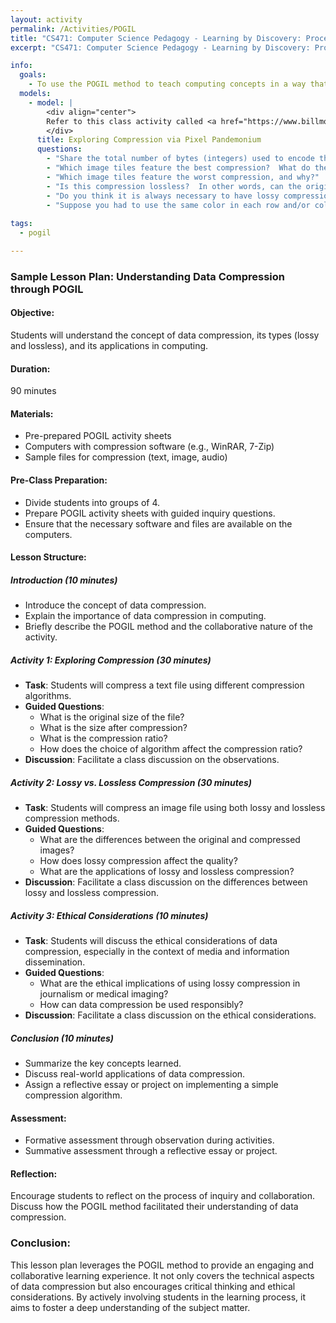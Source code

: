 ```yaml
---
layout: activity
permalink: /Activities/POGIL
title: "CS471: Computer Science Pedagogy - Learning by Discovery: Process Oriented Guided Inquiry Learning in Computer Science (CS-POGIL)"
excerpt: "CS471: Computer Science Pedagogy - Learning by Discovery: Process Oriented Guided Inquiry Learning in Computer Science (CS-POGIL)"

info:
  goals:
    - To use the POGIL method to teach computing concepts in a way that thoughtfully engages students in small groups
  models:
    - model: |
        <div align="center">
        Refer to this class activity called <a href="https://www.billmongan.com/Ursinus-CS173/DrawingCanvas">Pixel Pandemonium</a>, developed by Jeffrey L. Popyack and William M. Mongan.
        </div>
      title: Exploring Compression via Pixel Pandemonium
      questions:
        - "Share the total number of bytes (integers) used to encode the uncompressed and compressed versions of this image.  What is the compression ratio?"
        - "Which image tiles feature the best compression?  What do they have in common?"
        - "Which image tiles feature the worst compression, and why?"
        - "Is this compression lossless?  In other words, can the original data be re-created exactly from only the compressed encoding?"
        - "Do you think it is always necessary to have lossy compression for images and sound?  When might they?  What are some applications that require lossless compression?"
        - "Suppose you had to use the same color in each row and/or column of this image.  What arrangement would provide the best compression, and which would yield the worst?"
        
tags:
  - pogil

---
```


### Sample Lesson Plan: Understanding Data Compression through POGIL

#### Objective:
Students will understand the concept of data compression, its types (lossy and lossless), and its applications in computing.

#### Duration:
90 minutes

#### Materials:
- Pre-prepared POGIL activity sheets
- Computers with compression software (e.g., WinRAR, 7-Zip)
- Sample files for compression (text, image, audio)

#### Pre-Class Preparation:
- Divide students into groups of 4.
- Prepare POGIL activity sheets with guided inquiry questions.
- Ensure that the necessary software and files are available on the computers.

#### Lesson Structure:

##### Introduction (10 minutes)
- Introduce the concept of data compression.
- Explain the importance of data compression in computing.
- Briefly describe the POGIL method and the collaborative nature of the activity.

##### Activity 1: Exploring Compression (30 minutes)
- **Task**: Students will compress a text file using different compression algorithms.
- **Guided Questions**:
  - What is the original size of the file?
  - What is the size after compression?
  - What is the compression ratio?
  - How does the choice of algorithm affect the compression ratio?
- **Discussion**: Facilitate a class discussion on the observations.

##### Activity 2: Lossy vs. Lossless Compression (30 minutes)
- **Task**: Students will compress an image file using both lossy and lossless compression methods.
- **Guided Questions**:
  - What are the differences between the original and compressed images?
  - How does lossy compression affect the quality?
  - What are the applications of lossy and lossless compression?
- **Discussion**: Facilitate a class discussion on the differences between lossy and lossless compression.

##### Activity 3: Ethical Considerations (10 minutes)
- **Task**: Students will discuss the ethical considerations of data compression, especially in the context of media and information dissemination.
- **Guided Questions**:
  - What are the ethical implications of using lossy compression in journalism or medical imaging?
  - How can data compression be used responsibly?
- **Discussion**: Facilitate a class discussion on the ethical considerations.

##### Conclusion (10 minutes)
- Summarize the key concepts learned.
- Discuss real-world applications of data compression.
- Assign a reflective essay or project on implementing a simple compression algorithm.

#### Assessment:
- Formative assessment through observation during activities.
- Summative assessment through a reflective essay or project.

#### Reflection:
Encourage students to reflect on the process of inquiry and collaboration. Discuss how the POGIL method facilitated their understanding of data compression.

### Conclusion:
This lesson plan leverages the POGIL method to provide an engaging and collaborative learning experience. It not only covers the technical aspects of data compression but also encourages critical thinking and ethical considerations. By actively involving students in the learning process, it aims to foster a deep understanding of the subject matter.
